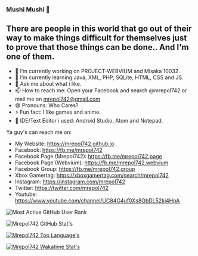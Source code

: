 ### Mushi Mushi 👋

## There are people in this world that go out of their way to make things difficult for themselves just to prove that those things can be done.. And I'm one of them.

- 🔭 I’m currently working on PROJECT-WEBVIUM and Misaka 10032.
- 🌱 I’m currently learning Java, XML, PHP, SQLite, HTML, CSS and JS.
- 💬 Ask me about what i like.
- 📫 How to reach me: Open your Facebook and search @mrepol742 or mail me on mrepol742@gmail.com
- 😄 Pronouns: Who Cares?
- ⚡ Fun fact: I like games and anime.
- 📝 IDE/Text Editor i used: Android Studio, Atom and Notepad.

Ya guy's can reach me on:
- My Website: https://mrepol742.github.io
- Facebook: https://fb.me/mrepol742
- Facebook Page (Mrepol742): https://fb.me/mrepol742.page
- Facebook Page (Webvium): https://fb.me/mrepol742.webvium
- Facebook Group: https://fb.me/mrepol742.group
- Xbox Gamertag: https://xboxgamertag.com/search/mrepol742
- Instagram: https://instagram.com/mrepol742
- Twitter: https://twitter.com/mrepol742
- Youtube: https://www.youtube.com/channel/UC84G4uf0Xs8ObDL52kj4HpA


![Most Active GitHub User Rank](https://enibdhv97zm33sz.m.pipedream.net)

![Mrepol742 GitHub Stat's](https://github-readme-stats.vercel.app/api?username=mrepol742&include_all_commits=true)

[![Mrepol742 Top Language's](https://github-readme-stats.vercel.app/api/top-langs/?username=mrepol742&layout=compact)](https://github.com/anuraghazra/github-readme-stats)

[![Mrepol742 Wakatime Stat's](https://github-readme-stats.vercel.app/api/wakatime?username=mrepol742)](https://github.com/anuraghazra/github-readme-stats)
